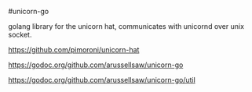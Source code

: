 #unicorn-go

golang library for the unicorn hat, communicates with unicornd over unix socket.

https://github.com/pimoroni/unicorn-hat

https://godoc.org/github.com/arussellsaw/unicorn-go

https://godoc.org/github.com/arussellsaw/unicorn-go/util
